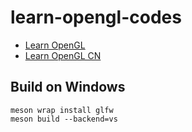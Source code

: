 # learn-opengl-codes

- [Learn OpenGL](https://learnopengl-cn.github.io/)
- [Learn OpenGL CN](https://learnopengl.com/Getting-started/OpenGL)

## Build on Windows

```console
meson wrap install glfw
meson build --backend=vs
```
